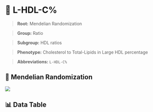 # 🧪 L-HDL-C%

> **Root:** Mendelian Randomization

> **Group:** Ratio  

> **Subgroup:** HDL ratios

> **Phenotype:** Cholesterol to Total-Lipids in Large HDL percentage  

> **Abbreviations:** `L-HDL-C%`

## 🧬 Mendelian Randomization  

<img src="/MR/Figures/Inverse/L-HDL-C%.png"/>


## 📊 Data Table


<CsvTableMRI src="/MR/Data/Inverse/L-HDL-C%.csv"/>
